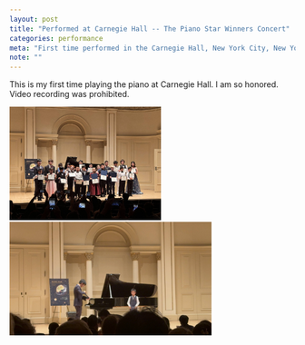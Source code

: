 ```yaml
---
layout: post
title: "Performed at Carnegie Hall -- The Piano Star Winners Concert"
categories: performance
meta: "First time performed in the Carnegie Hall, New York City, New York"
note: ""
---
```


This is my first time playing the piano at Carnegie Hall. I am so honored. Video recording was prohibited.


<a href="/images/piano/20240630CarnegieHall.jpg" target="_blank">
    <img src="/images/piano/20240630CarnegieHall.jpg" alt="group photo" height="200"/>
</a>
<a href="/images/piano/20240630CarnegieHall2.jpg" target="_blank">
    <img src="/images/piano/20240630CarnegieHall2.jpg" alt="group photo" height="200"/>
</a>
